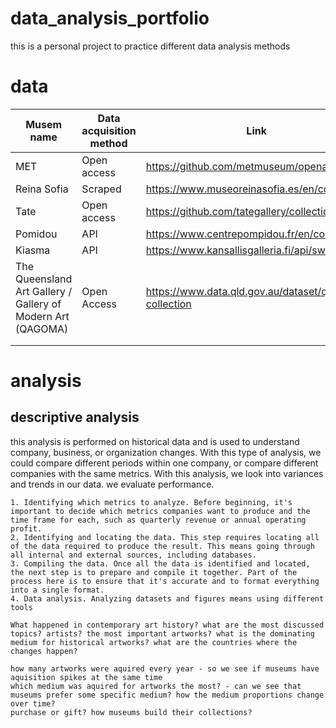 # data_analysis_portfolio
this is a personal project to practice different data analysis methods

# data
| Musem name | Data acquisition method | Link |
|----------|----------|----------|
| MET| Open access| https://github.com/metmuseum/openaccess|
| Reina Sofia| Scraped| https://www.museoreinasofia.es/en/collection/|
| Tate| Open access| https://github.com/tategallery/collection|
|Pomidou|API|https://www.centrepompidou.fr/en/collections|
|Kiasma|API|https://www.kansallisgalleria.fi/api/swagger/|
|The Queensland Art Gallery / Gallery of Modern Art (QAGOMA)|Open Access|https://www.data.qld.gov.au/dataset/qagoma-collection|
|||
|||

# analysis

## descriptive analysis
this analysis is performed on historical data and is used to understand company, business, or organization changes. With this type of analysis, we could compare different periods within one company, or compare different companies with the same metrics. With this analysis, we look into variances and trends in our data. we evaluate performance. 

    1. Identifying which metrics to analyze. Before beginning, it's important to decide which metrics companies want to produce and the time frame for each, such as quarterly revenue or annual operating profit.
    2. Identifying and locating the data. This step requires locating all of the data required to produce the result. This means going through all internal and external sources, including databases.
    3. Compiling the data. Once all the data is identified and located, the next step is to prepare and compile it together. Part of the process here is to ensure that it's accurate and to format everything into a single format.
    4. Data analysis. Analyzing datasets and figures means using different tools

    What happened in contemporary art history? what are the most discussed topics? artists? the most important artworks? what is the dominating medium for historical artworks? what are the countries where the changes happen? 

    how many artworks were aquired every year - so we see if museums have aquisition spikes at the same time
    which medium was aquired for artworks the most? - can we see that museums prefer some specific medium? how the medium proportions change over time? 
    purchase or gift? how museums build their collections?
